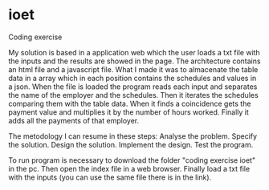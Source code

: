 # ioet
Coding exercise

My solution is based in a application web which the user loads a txt file with the inputs and the results are showed in the page.
The architecture contains an html file and a javascript file.
What I made it was to almacenate the table data in a array which in each position contains the schedules and values in a json.
When the file is loaded the program reads each input and separates the name of the employer and the schedules. Then it iterates the schedules comparing them with the table data. When it finds a coincidence gets the payment value and multiplies it by the number of hours worked. Finally it adds all the payments of that employer.

The metodology I can resume in these steps:
Analyse the problem.
Specify the solution.
Design the solution.
Implement the design.
Test the program.

To run program is necessary to download the folder "coding exercise ioet" in the pc. Then open the index file in a web browser. Finally load a txt file with the inputs (you can use the same file there is in the link).
